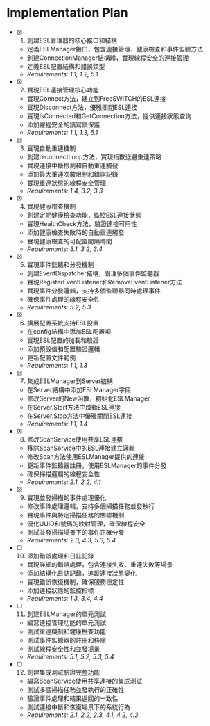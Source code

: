 # Implementation Plan

- [x] 1. 創建ESL管理器的核心接口和結構
  - 定義ESLManager接口，包含連接管理、健康檢查和事件監聽方法
  - 創建ConnectionManager結構體，實現線程安全的連接管理
  - 定義ESL配置結構和錯誤類型
  - _Requirements: 1.1, 1.2, 5.1_

- [x] 2. 實現ESL連接管理核心功能
  - 實現Connect方法，建立到FreeSWITCH的ESL連接
  - 實現Disconnect方法，優雅關閉ESL連接
  - 實現IsConnected和GetConnection方法，提供連接狀態查詢
  - 添加線程安全的讀寫鎖保護
  - _Requirements: 1.1, 1.3, 5.1_

- [x] 3. 實現自動重連機制
  - 創建reconnectLoop方法，實現指數退避重連策略
  - 實現連接中斷檢測和自動重連觸發
  - 添加最大重連次數限制和錯誤記錄
  - 實現重連狀態的線程安全管理
  - _Requirements: 1.4, 3.2, 3.3_

- [x] 4. 實現健康檢查機制
  - 創建定期健康檢查功能，監控ESL連接狀態
  - 實現HealthCheck方法，驗證連接可用性
  - 添加健康檢查失敗時的自動重連觸發
  - 實現健康檢查的可配置間隔時間
  - _Requirements: 3.1, 3.2, 3.4_

- [x] 5. 實現事件監聽和分發機制
  - 創建EventDispatcher結構，管理多個事件監聽器
  - 實現RegisterEventListener和RemoveEventListener方法
  - 實現事件分發邏輯，支持多個監聽器同時處理事件
  - 確保事件處理的線程安全性
  - _Requirements: 5.2, 5.3_

- [x] 6. 擴展配置系統支持ESL設置
  - 在config結構中添加ESL配置項
  - 實現ESL配置的加載和驗證
  - 添加預設值和配置驗證邏輯
  - 更新配置文件範例
  - _Requirements: 1.1, 1.3_

- [x] 7. 集成ESLManager到Server結構
  - 在Server結構中添加ESLManager字段
  - 修改Server的New函數，初始化ESLManager
  - 在Server.Start方法中啟動ESL連接
  - 在Server.Stop方法中優雅關閉ESL連接
  - _Requirements: 1.1, 1.4_

- [x] 8. 修改ScanService使用共享ESL連接
  - 移除ScanService中的ESL連接建立邏輯
  - 修改Scan方法使用ESLManager提供的連接
  - 更新事件監聽器註冊，使用ESLManager的事件分發
  - 確保掃描邏輯的線程安全性
  - _Requirements: 2.1, 2.2, 4.1_

- [x] 9. 實現並發掃描的事件處理優化
  - 修改事件處理邏輯，支持多個掃描任務並發執行
  - 實現事件與特定掃描任務的關聯機制
  - 優化UUID和號碼的映射管理，確保線程安全
  - 測試並發掃描場景下的事件正確分發
  - _Requirements: 2.3, 4.3, 5.3, 5.4_

- [ ] 10. 添加錯誤處理和日誌記錄
  - 實現詳細的錯誤處理，包含連接失敗、重連失敗等場景
  - 添加結構化日誌記錄，追蹤連接狀態變化
  - 實現錯誤恢復機制，確保服務穩定性
  - 添加連接狀態的監控指標
  - _Requirements: 1.3, 3.4, 4.4_

- [ ] 11. 創建ESLManager的單元測試
  - 編寫連接管理功能的單元測試
  - 測試重連機制和健康檢查功能
  - 測試事件監聽器的註冊和移除
  - 測試線程安全性和並發場景
  - _Requirements: 5.1, 5.2, 5.3, 5.4_

- [ ] 12. 創建集成測試驗證完整功能
  - 編寫ScanService使用共享連接的集成測試
  - 測試多個掃描任務並發執行的正確性
  - 驗證事件處理和結果返回的一致性
  - 測試連接中斷和恢復場景下的系統行為
  - _Requirements: 2.1, 2.2, 2.3, 4.1, 4.2, 4.3_